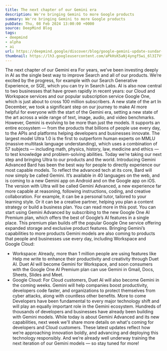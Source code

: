 ```yaml
---
title: The next chapter of our Gemini era
description: We're bringing Gemini to more Google products
summary: We're bringing Gemini to more Google products
pubDate: Thu, 08 Feb 2024 13:00:00 +0000
source: DeepMind Blog
tags:
- deepmind
- alpha
- ai
url: https://deepmind.google/discover/blog/google-gemini-update-sundar-pichai-2024/
thumbnail: https://lh3.googleusercontent.com/aPkHsK5aNj4yngfSwi_6l3I7VtlYGA14m_NziK5AWlh-1t7a8v47q39r6tKFT3_qiGkyE8pyRzfgkskTDA05XBtu1l0ql2KYuvhClcPD6G7qPjp61vU=w528-h297-n-nu-rw
---
```


The next chapter of our Gemini era
For years, we’ve been investing deeply in AI as the single best way to improve Search and all of our products. We’re excited by the progress, for example with our Search Generative Experience, or SGE, which you can try in Search Labs. AI is also now central to two businesses that have grown rapidly in recent years: our Cloud and Workspace services and our popular subscription service Google One, which is just about to cross 100 million subscribers.
A new state of the art
In December, we took a significant step on our journey to make AI more helpful for everyone with the start of the Gemini era, setting a new state of the art across a wide range of text, image, audio, and video benchmarks. However, Gemini is evolving to be more than just the models. It supports an entire ecosystem — from the products that billions of people use every day, to the APIs and platforms helping developers and businesses innovate.
The largest model Ultra 1.0 is the first to outperform human experts on MMLU (massive multitask language understanding), which uses a combination of 57 subjects — including math, physics, history, law, medicine and ethics — to test knowledge and problem-solving abilities.
Today we’re taking our next step and bringing Ultra to our products and the world.
Introducing Gemini Advanced
Bard has been the best way for people to directly experience our most capable models. To reflect the advanced tech at its core, Bard will now simply be called Gemini. It’s available in 40 languages on the web, and is coming to a new Gemini app on Android and on the Google app on iOS.
The version with Ultra will be called Gemini Advanced, a new experience far more capable at reasoning, following instructions, coding, and creative collaboration. For example, it can be a personal tutor, tailored to your learning style. Or it can be a creative partner, helping you plan a content strategy or build a business plan. You can read more in this post.
You can start using Gemini Advanced by subscribing to the new Google One AI Premium plan, which offers the best of Google’s AI features in a single place. This premium plan builds off the popular Google One service offering expanded storage and exclusive product features.
Bringing Gemini’s capabilities to more products
Gemini models are also coming to products that people and businesses use every day, including Workspace and Google Cloud:
- Workspace: Already, more than 1 million people are using features like Help me write to enhance their productivity and creativity through Duet AI. Duet AI will become Gemini for Workspace, and soon consumers with the Google One AI Premium plan can use Gemini in Gmail, Docs, Sheets, Slides and Meet.
- Google Cloud: For Cloud customers, Duet AI will also become Gemini in the coming weeks. Gemini will help companies boost productivity, developers code faster, and organizations to protect themselves from cyber attacks, along with countless other benefits.
More to come
Developers have been fundamental to every major technology shift and will play an equally important role in the Gemini ecosystem. Hundreds of thousands of developers and businesses have already been building with Gemini models. While today is about Gemini Advanced and its new capabilities, next week we'll share more details on what's coming for developers and Cloud customers.
These latest updates reflect how we’re approaching innovation boldly, and advancing and deploying this technology responsibly. And we’re already well underway training the next iteration of our Gemini models — so stay tuned for more!